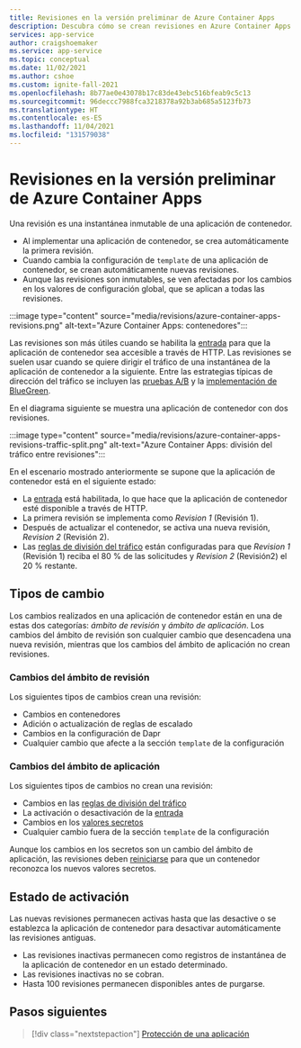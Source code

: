 ```yaml
---
title: Revisiones en la versión preliminar de Azure Container Apps
description: Descubra cómo se crean revisiones en Azure Container Apps.
services: app-service
author: craigshoemaker
ms.service: app-service
ms.topic: conceptual
ms.date: 11/02/2021
ms.author: cshoe
ms.custom: ignite-fall-2021
ms.openlocfilehash: 8b77ae0e43078b17c83de43ebc516bfeab9c5c13
ms.sourcegitcommit: 96deccc7988fca3218378a92b3ab685a5123fb73
ms.translationtype: HT
ms.contentlocale: es-ES
ms.lasthandoff: 11/04/2021
ms.locfileid: "131579038"
---
```

# <a name="revisions-in-azure-container-apps-preview"></a>Revisiones en la versión preliminar de Azure Container Apps

Una revisión es una instantánea inmutable de una aplicación de contenedor.

- Al implementar una aplicación de contenedor, se crea automáticamente la primera revisión.
- Cuando cambia la configuración de `template` de una aplicación de contenedor, se crean automáticamente nuevas revisiones.
- Aunque las revisiones son inmutables, se ven afectadas por los cambios en los valores de configuración global, que se aplican a todas las revisiones.

:::image type="content" source="media/revisions/azure-container-apps-revisions.png" alt-text="Azure Container Apps: contenedores":::

Las revisiones son más útiles cuando se habilita la [entrada](ingress.md) para que la aplicación de contenedor sea accesible a través de HTTP.  Las revisiones se suelen usar cuando se quiere dirigir el tráfico de una instantánea de la aplicación de contenedor a la siguiente. Entre las estrategias típicas de dirección del tráfico se incluyen las [pruebas A/B](https://wikipedia.org/wiki/A/B_testing) y la [implementación de BlueGreen](https://martinfowler.com/bliki/BlueGreenDeployment.html).

En el diagrama siguiente se muestra una aplicación de contenedor con dos revisiones.

:::image type="content" source="media/revisions/azure-container-apps-revisions-traffic-split.png" alt-text="Azure Container Apps: división del tráfico entre revisiones":::

En el escenario mostrado anteriormente se supone que la aplicación de contenedor está en el siguiente estado:

- La [entrada](ingress.md) está habilitada, lo que hace que la aplicación de contenedor esté disponible a través de HTTP.
- La primera revisión se implementa como _Revision 1_ (Revisión 1).
- Después de actualizar el contenedor, se activa una nueva revisión, _Revision 2_ (Revisión 2).
- Las [reglas de división del tráfico](revisions-manage.md#traffic-splitting) están configuradas para que _Revision 1_ (Revisión 1) reciba el 80 % de las solicitudes y _Revision 2_ (Revisión2) el 20 % restante.

## <a name="change-types"></a>Tipos de cambio

Los cambios realizados en una aplicación de contenedor están en una de estas dos categorías: *ámbito de revisión* y *ámbito de aplicación*. Los cambios del ámbito de revisión son cualquier cambio que desencadena una nueva revisión, mientras que los cambios del ámbito de aplicación no crean revisiones.

### <a name="revision-scope-changes"></a>Cambios del ámbito de revisión

Los siguientes tipos de cambios crean una revisión:

- Cambios en contenedores
- Adición o actualización de reglas de escalado
- Cambios en la configuración de Dapr
- Cualquier cambio que afecte a la sección `template` de la configuración

### <a name="application-scope-changes"></a>Cambios del ámbito de aplicación

Los siguientes tipos de cambios no crean una revisión:

- Cambios en las [reglas de división del tráfico](revisions-manage.md#traffic-splitting)
- La activación o desactivación de la [entrada](ingress.md)
- Cambios en los [valores secretos](secure-app.md)
- Cualquier cambio fuera de la sección `template` de la configuración

Aunque los cambios en los secretos son un cambio del ámbito de aplicación, las revisiones deben [reiniciarse](revisions.md) para que un contenedor reconozca los nuevos valores secretos.

## <a name="activation-state"></a>Estado de activación

Las nuevas revisiones permanecen activas hasta que las desactive o se establezca la aplicación de contenedor para desactivar automáticamente las revisiones antiguas.

- Las revisiones inactivas permanecen como registros de instantánea de la aplicación de contenedor en un estado determinado.
- Las revisiones inactivas no se cobran.
- Hasta 100 revisiones permanecen disponibles antes de purgarse.

## <a name="next-steps"></a>Pasos siguientes

> [!div class="nextstepaction"]
> [Protección de una aplicación](get-started.md)
